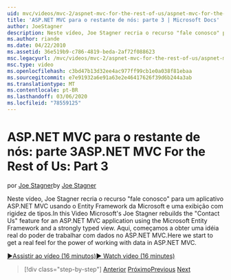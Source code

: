 ```yaml
---
uid: mvc/videos/mvc-2/aspnet-mvc-for-the-rest-of-us/aspnet-mvc-for-the-rest-of-us-part-3
title: 'ASP.NET MVC para o restante de nós: parte 3 | Microsoft Docs'
author: JoeStagner
description: Neste vídeo, Joe Stagner recria o recurso "fale conosco" para um aplicativo ASP.NET MVC usando o Microsoft Entity Framework e um altamente Ty...
ms.author: riande
ms.date: 04/22/2010
ms.assetid: 36e519b9-c786-4819-beda-2af72f088623
msc.legacyurl: /mvc/videos/mvc-2/aspnet-mvc-for-the-rest-of-us/aspnet-mvc-for-the-rest-of-us-part-3
msc.type: video
ms.openlocfilehash: c3bd47b13d32ee4ac977ff99cb1e0a038f81ebaa
ms.sourcegitcommit: e7e91932a6e91a63e2e46417626f39d6b244a3ab
ms.translationtype: MT
ms.contentlocale: pt-BR
ms.lasthandoff: 03/06/2020
ms.locfileid: "78559125"
---
```

# <a name="aspnet-mvc-for-the-rest-of-us-part-3"></a><span data-ttu-id="29b7a-103">ASP.NET MVC para o restante de nós: parte 3</span><span class="sxs-lookup"><span data-stu-id="29b7a-103">ASP.NET MVC For the Rest of Us: Part 3</span></span>

<span data-ttu-id="29b7a-104">por [Joe Stagner](https://github.com/JoeStagner)</span><span class="sxs-lookup"><span data-stu-id="29b7a-104">by [Joe Stagner](https://github.com/JoeStagner)</span></span>

<span data-ttu-id="29b7a-105">Neste vídeo, Joe Stagner recria o recurso "fale conosco" para um aplicativo ASP.NET MVC usando o Entity Framework da Microsoft e uma exibição com rigidez de tipos.</span><span class="sxs-lookup"><span data-stu-id="29b7a-105">In this Video Microsoft's Joe Stagner rebuilds the "Contact Us" feature for an ASP.NET MVC application using the Microsoft Entity Framework and a strongly typed view.</span></span> <span data-ttu-id="29b7a-106">Aqui, começamos a obter uma idéia real do poder de trabalhar com dados no ASP.NET MVC.</span><span class="sxs-lookup"><span data-stu-id="29b7a-106">Here we start to get a real feel for the power of working with data in ASP.NET MVC.</span></span>

[<span data-ttu-id="29b7a-107">&#9654;Assistir ao vídeo (16 minutos)</span><span class="sxs-lookup"><span data-stu-id="29b7a-107">&#9654; Watch video (16 minutes)</span></span>](https://channel9.msdn.com/Blogs/ASP-NET-Site-Videos/aspnet-mvc-for-the-rest-of-us-part-3)

> [!div class="step-by-step"]
> <span data-ttu-id="29b7a-108">[Anterior](aspnet-mvc-for-the-rest-of-us-part-2.md)
> [Próximo](aspnet-mvc-for-the-rest-of-us-part-4.md)</span><span class="sxs-lookup"><span data-stu-id="29b7a-108">[Previous](aspnet-mvc-for-the-rest-of-us-part-2.md)
[Next](aspnet-mvc-for-the-rest-of-us-part-4.md)</span></span>
